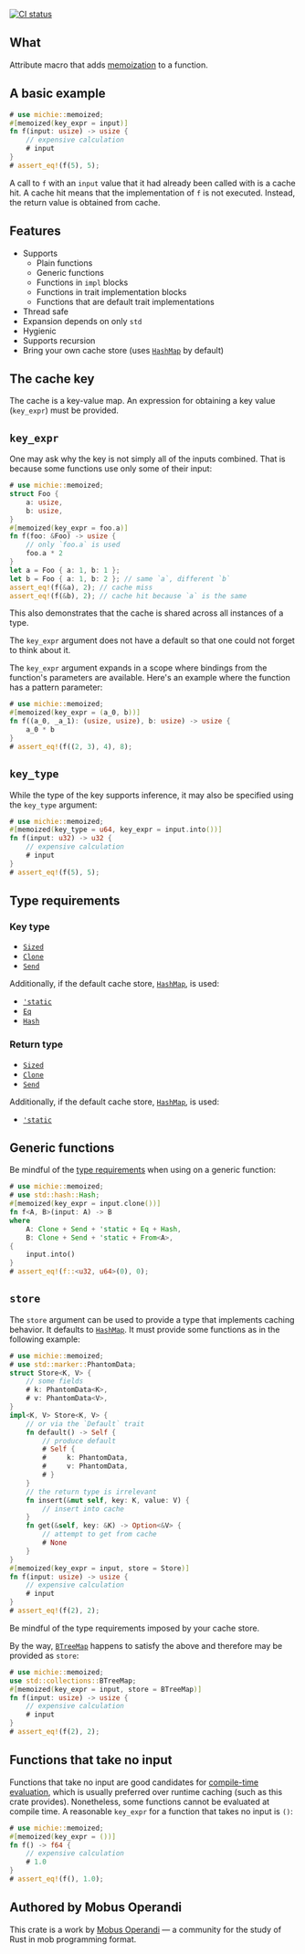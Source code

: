 [![CI status](https://github.com/mobusoperandi/michie/actions/workflows/ci.yml/badge.svg)](https://github.com/mobusoperandi/michie/actions/workflows/ci.yml)

## What

Attribute macro that adds [memoization] to a function.

## A basic example

```rust
# use michie::memoized;
#[memoized(key_expr = input)]
fn f(input: usize) -> usize {
    // expensive calculation
    # input 
}
# assert_eq!(f(5), 5);
```

A call to `f` with an `input` value that it had already been called with is a cache hit.
A cache hit means that the implementation of `f` is not executed.
Instead, the return value is obtained from cache.

## Features

- Supports
    - Plain functions
    - Generic functions
    - Functions in `impl` blocks
    - Functions in trait implementation blocks
    - Functions that are default trait implementations
- Thread safe
- Expansion depends on only `std`
- Hygienic
- Supports recursion
- Bring your own cache store (uses [`HashMap`] by default)

## The cache key

The cache is a key-value map.
An expression for obtaining a key value (`key_expr`) must be provided.

## `key_expr`

One may ask why the key is not simply all of the inputs combined.
That is because some functions use only some of their input:

```rust
# use michie::memoized;
struct Foo {
    a: usize,
    b: usize,
}
#[memoized(key_expr = foo.a)]
fn f(foo: &Foo) -> usize {
    // only `foo.a` is used
    foo.a * 2 
}
let a = Foo { a: 1, b: 1 };
let b = Foo { a: 1, b: 2 }; // same `a`, different `b`
assert_eq!(f(&a), 2); // cache miss
assert_eq!(f(&b), 2); // cache hit because `a` is the same
```

This also demonstrates that the cache is shared across all instances of a type.

The `key_expr` argument does not have a default so that one could not forget to think about it.

The `key_expr` argument expands in a scope where bindings from the function's parameters are available.
Here's an example where the function has a pattern parameter:

```rust
# use michie::memoized;
#[memoized(key_expr = (a_0, b))]
fn f((a_0, _a_1): (usize, usize), b: usize) -> usize {
    a_0 * b
}
# assert_eq!(f((2, 3), 4), 8);
```

## `key_type`

While the type of the key supports inference, it may also be specified using the `key_type` argument:

```rust
# use michie::memoized;
#[memoized(key_type = u64, key_expr = input.into())]
fn f(input: u32) -> u32 {
    // expensive calculation
    # input
}
# assert_eq!(f(5), 5);
```

## Type requirements

### Key type

- [`Sized`]
- [`Clone`]
- [`Send`]

Additionally, if the default cache store, [`HashMap`], is used:

- [`'static`]
- [`Eq`]
- [`Hash`]

### Return type

- [`Sized`]
- [`Clone`]
- [`Send`]

Additionally, if the default cache store, [`HashMap`], is used:

- [`'static`]

## Generic functions

Be mindful of the [type requirements](#type-requirements) when using on a generic function:

```rust
# use michie::memoized;
# use std::hash::Hash;
#[memoized(key_expr = input.clone())]
fn f<A, B>(input: A) -> B
where
    A: Clone + Send + 'static + Eq + Hash,
    B: Clone + Send + 'static + From<A>,
{
    input.into()
}
# assert_eq!(f::<u32, u64>(0), 0);
```

## `store`

The `store` argument can be used to provide a type that implements caching behavior.
It defaults to [`HashMap`].
It must provide some functions as in the following example:

```rust
# use michie::memoized;
# use std::marker::PhantomData;
struct Store<K, V> {
    // some fields
    # k: PhantomData<K>,
    # v: PhantomData<V>,
}
impl<K, V> Store<K, V> {
    // or via the `Default` trait
    fn default() -> Self {
        // produce default
        # Self {
        #     k: PhantomData,
        #     v: PhantomData,
        # }
    }
    // the return type is irrelevant
    fn insert(&mut self, key: K, value: V) {
        // insert into cache
    }
    fn get(&self, key: &K) -> Option<&V> {
        // attempt to get from cache
        # None
    }
}
#[memoized(key_expr = input, store = Store)]
fn f(input: usize) -> usize {
    // expensive calculation
    # input
}
# assert_eq!(f(2), 2);
```

Be mindful of the type requirements imposed by your cache store.

By the way, [`BTreeMap`] happens to satisfy the above and therefore may be provided as `store`:

```rust
# use michie::memoized;
use std::collections::BTreeMap;
#[memoized(key_expr = input, store = BTreeMap)]
fn f(input: usize) -> usize {
    // expensive calculation
    # input
}
# assert_eq!(f(2), 2);
```

## Functions that take no input

Functions that take no input are good candidates for [compile-time evaluation],
which is usually preferred over runtime caching (such as this crate provides).
Nonetheless, some functions cannot be evaluated at compile time.
A reasonable `key_expr` for a function that takes no input is `()`:

```rust
# use michie::memoized;
#[memoized(key_expr = ())]
fn f() -> f64 {
    // expensive calculation
    # 1.0
}
# assert_eq!(f(), 1.0);
```

## Authored by Mobus Operandi

This crate is a work by [Mobus Operandi] — a community for the study of Rust in mob programming format.

[`Clone`]: https://doc.rust-lang.org/core/clone/trait.Clone.html
[`Send`]: https://doc.rust-lang.org/core/marker/trait.Send.html
[`'static`]: https://doc.rust-lang.org/rust-by-example/scope/lifetime/static_lifetime.html
[`Eq`]: https://doc.rust-lang.org/core/cmp/trait.Eq.html
[`Hash`]: https://doc.rust-lang.org/core/hash/trait.Hash.html
[`HashMap`]: https://doc.rust-lang.org/std/collections/struct.HashMap.html
[`Sized`]: https://doc.rust-lang.org/core/marker/trait.Sized.html
[`BTreeMap`]: https://doc.rust-lang.org/std/collections/struct.BTreeMap.html
[compile-time evaluation]: https://doc.rust-lang.org/std/keyword.const.html#compile-time-evaluable-functions
[memoization]: https://en.wikipedia.org/wiki/Memoization
[Mobus Operandi]: https://github.com/mobusoperandi
